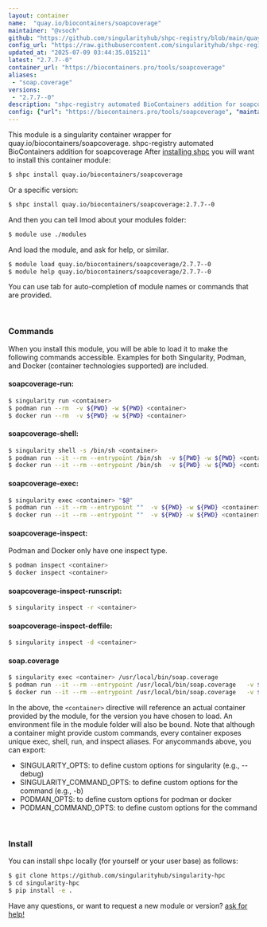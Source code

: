 ```yaml
---
layout: container
name:  "quay.io/biocontainers/soapcoverage"
maintainer: "@vsoch"
github: "https://github.com/singularityhub/shpc-registry/blob/main/quay.io/biocontainers/soapcoverage/container.yaml"
config_url: "https://raw.githubusercontent.com/singularityhub/shpc-registry/main/quay.io/biocontainers/soapcoverage/container.yaml"
updated_at: "2025-07-09 03:44:35.015211"
latest: "2.7.7--0"
container_url: "https://biocontainers.pro/tools/soapcoverage"
aliases:
 - "soap.coverage"
versions:
 - "2.7.7--0"
description: "shpc-registry automated BioContainers addition for soapcoverage"
config: {"url": "https://biocontainers.pro/tools/soapcoverage", "maintainer": "@vsoch", "description": "shpc-registry automated BioContainers addition for soapcoverage", "latest": {"2.7.7--0": "sha256:2e0b6d5a11c7db8fa877d9fc855aea379e5ae59596b6ace6273f19afccb82638"}, "tags": {"2.7.7--0": "sha256:2e0b6d5a11c7db8fa877d9fc855aea379e5ae59596b6ace6273f19afccb82638"}, "docker": "quay.io/biocontainers/soapcoverage", "aliases": {"soap.coverage": "/usr/local/bin/soap.coverage"}}
---
```


This module is a singularity container wrapper for quay.io/biocontainers/soapcoverage.
shpc-registry automated BioContainers addition for soapcoverage
After [installing shpc](#install) you will want to install this container module:


```bash
$ shpc install quay.io/biocontainers/soapcoverage
```

Or a specific version:

```bash
$ shpc install quay.io/biocontainers/soapcoverage:2.7.7--0
```

And then you can tell lmod about your modules folder:

```bash
$ module use ./modules
```

And load the module, and ask for help, or similar.

```bash
$ module load quay.io/biocontainers/soapcoverage/2.7.7--0
$ module help quay.io/biocontainers/soapcoverage/2.7.7--0
```

You can use tab for auto-completion of module names or commands that are provided.

<br>

### Commands

When you install this module, you will be able to load it to make the following commands accessible.
Examples for both Singularity, Podman, and Docker (container technologies supported) are included.

#### soapcoverage-run:

```bash
$ singularity run <container>
$ podman run --rm  -v ${PWD} -w ${PWD} <container>
$ docker run --rm  -v ${PWD} -w ${PWD} <container>
```

#### soapcoverage-shell:

```bash
$ singularity shell -s /bin/sh <container>
$ podman run --it --rm --entrypoint /bin/sh  -v ${PWD} -w ${PWD} <container>
$ docker run --it --rm --entrypoint /bin/sh  -v ${PWD} -w ${PWD} <container>
```

#### soapcoverage-exec:

```bash
$ singularity exec <container> "$@"
$ podman run --it --rm --entrypoint ""  -v ${PWD} -w ${PWD} <container> "$@"
$ docker run --it --rm --entrypoint ""  -v ${PWD} -w ${PWD} <container> "$@"
```

#### soapcoverage-inspect:

Podman and Docker only have one inspect type.

```bash
$ podman inspect <container>
$ docker inspect <container>
```

#### soapcoverage-inspect-runscript:

```bash
$ singularity inspect -r <container>
```

#### soapcoverage-inspect-deffile:

```bash
$ singularity inspect -d <container>
```


#### soap.coverage

```bash
$ singularity exec <container> /usr/local/bin/soap.coverage
$ podman run --it --rm --entrypoint /usr/local/bin/soap.coverage   -v ${PWD} -w ${PWD} <container> -c " $@"
$ docker run --it --rm --entrypoint /usr/local/bin/soap.coverage   -v ${PWD} -w ${PWD} <container> -c " $@"
```



In the above, the `<container>` directive will reference an actual container provided
by the module, for the version you have chosen to load. An environment file in the
module folder will also be bound. Note that although a container
might provide custom commands, every container exposes unique exec, shell, run, and
inspect aliases. For anycommands above, you can export:

 - SINGULARITY_OPTS: to define custom options for singularity (e.g., --debug)
 - SINGULARITY_COMMAND_OPTS: to define custom options for the command (e.g., -b)
 - PODMAN_OPTS: to define custom options for podman or docker
 - PODMAN_COMMAND_OPTS: to define custom options for the command

<br>

### Install

You can install shpc locally (for yourself or your user base) as follows:

```bash
$ git clone https://github.com/singularityhub/singularity-hpc
$ cd singularity-hpc
$ pip install -e .
```

Have any questions, or want to request a new module or version? [ask for help!](https://github.com/singularityhub/singularity-hpc/issues)